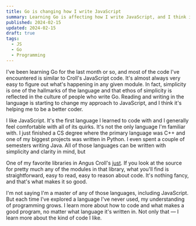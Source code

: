 ```yaml
---
title: Go is changing how I write JavaScript
summary: Learning Go is affecting how I write JavaScript, and I think it's a good thing.
published: 2024-02-15
updated: 2024-02-15
draft: true
tags:
  - JS
  - Go
  - Programming
---
```

I've been learning Go for the last month or so, and most of the code I've encountered is similar to Croll's JavaScript code. It's almost always very easy to figure out what's happening in any given module. In fact, simplicity is one of the hallmarks of the language and that ethos of simplicity is reflected in the culture of people who write Go. Reading and writing in the language is starting to change my approach to JavaScript, and I think it's helping me to be a better coder.

I like JavaScript. It's the first language I learned to code with and I generally feel comfortable with all of its quirks. It's not the only language I'm familiar with. I just finished a CS degree where the primary language was C++ and one of my biggest projects was written in Python. I even spent a couple of semesters writing Java. All of those languages can be written with simplicity and clarity in mind, but 

One of my favorite libraries in Angus Croll's [just](https://anguscroll.com/just/). If you look at the source for pretty much any of the modules in that library, what you'll find is straightforward, easy to read, easy to reason about code. It's nothing fancy, and that's what makes it so good.

I'm not saying I'm a master of any of those languages, including JavaScript. But each time I've explored a language I've never used, my understanding of programming grows. I learn more about how to code and what makes a good program, no matter what language it's written in. Not only that — I learn more about the kind of code I like.